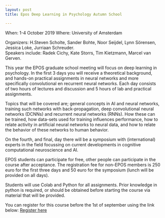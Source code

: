 ```yaml
---
layout: post
title: Epos Deep Learning in Psychology Autumn School 

---
```

When: 1-4 October 2019
Where: University of Amsterdam

Organizers: H.Steven Scholte, Sander Bohte, Noor Seijdel, Lynn Sörensen, Jessica Loke, Jurriaan Schreuder.  
Speakers include: Radek Cichy, Kate Storrs, Tim Kietzmann, Marcel van Gerven. 

This year the EPOS graduate school meeting will focus on deep learning in psychology. 
In the first 3 days you will receive a theoretical background, and hands-on practical assignments in neural networks and more specifically convolutional en recurrent neural networks. Each day consists of two hours of lectures and discussion and 5 hours of lab and practical assignments. 

Topics that will be covered are; general concepts in AI and neural networks, training such networks with back-propagation, deep convolutional neural networks (DCNNs) and recurrent neural networks (RNNs). How these can be trained, how data-sets used for training influences performance, how to relate activity in artificial neural networks to neural data, and how to relate the behavior of these networks to human behavior.

On the fourth, and final, day there will be a symposium with (international) experts in the field focussing on current developments in cognitive computational neuroscience and AI. 

EPOS students can participate for free, other people can participate in the course after acceptance. The registration fee for non-EPOS members is 250 euro for the first three days and 50 euro for the symposium (lunch will be provided on all days). 

Students will use Colab and Python for all assignments. Prior knowledge in python is required, or should be obtained before starting the course via material that will be provided.

You can register for this course before the 1st of september using the link below:
[Register here](https://forms.gle/8Kp31x7BqQ2KX9YX7)

